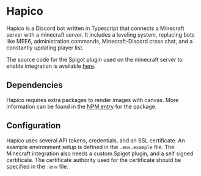 # Hapico

Hapico is a Discord bot written in Typescript that connects a Minecraft server with a
minecraft server. It includes a leveling system, replacing bots like MEE6, administration commands,
Minecraft-Discord cross chat, and a constantly updating player list.

The source code for the Spigot plugin used on the minecraft server to enable integration is available [here](https://github.com/435vic/DiscordIntegration).

## Dependencies
Hapico requires extra packages to render images with canvas. More information can be found in the
[NPM entry](https://www.npmjs.com/package/canvas) for the package.

## Configuration
Hapico uses several API tokens, credentials, and an SSL certificate. An example environment setup
is defined in the `.env.example` file. The Minecraft integration also needs a custom Spigot plugin,
and a self signed certificate. The certificate authority used for the certificate should be specified
in the `.env` file.

